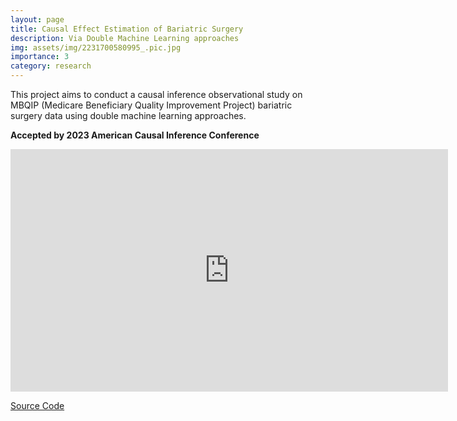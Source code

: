 ```yaml
---
layout: page
title: Causal Effect Estimation of Bariatric Surgery
description: Via Double Machine Learning approaches
img: assets/img/2231700580995_.pic.jpg
importance: 3
category: research
---
```

This project aims to conduct a causal inference  observational study on MBQIP (Medicare Beneficiary Quality Improvement Project) bariatric surgery data using double machine learning approaches.

**Accepted by 2023 American Causal Inference Conference**

<iframe src="https://jiawei-zhang.top/assets/pdf/ACIC_2023_poster.pdf" width="700" height="388" style="border: none;">Your browser does not support PDFs. Download the PDF to view it: <a href="https://jiawei-zhang.top/assets/pdf/ACIC_2023_poster.pdf">Download PDF</a>.</iframe>

[Source Code](https://github.com/jiawei-zhang-a/SCI)